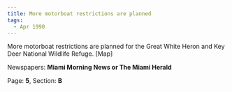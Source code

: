```yaml
---  
title: More motorboat restrictions are planned  
tags:  
  - Apr 1990  
---  
```

  
More motorboat restrictions are planned for the Great White Heron and Key Deer National Wildlife Refuge. [Map]  
  
Newspapers: **Miami Morning News or The Miami Herald**  
  
Page: **5**, Section: **B** 
